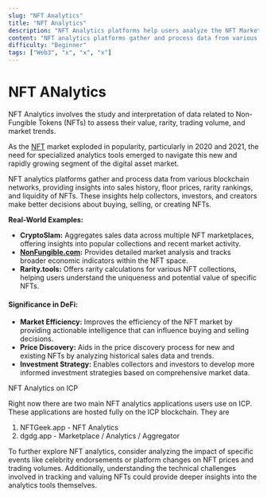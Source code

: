 ```yaml
---
slug: "NFT Analytics"
title: "NFT Analytics"
description: "NFT Analytics platforms help users analyze the NFT Market and NFT Activity"
content: "NFT analytics platforms gather and process data from various blockchain networks, providing insights into sales history, floor prices, rarity rankings, and liquidity of NFTs."
difficulty: "Beginner"
tags: ["Web3", "x", "x", "x"]
---
```


# NFT ANalytics


 NFT Analytics involves the study and interpretation of data related to Non-Fungible Tokens (NFTs) to assess their value, rarity, trading volume, and market trends.

As the [NFT](/glossary/nft) market exploded in popularity, particularly in 2020 and 2021, the need for specialized analytics tools emerged to navigate this new and rapidly growing segment of the digital asset market.

NFT analytics platforms gather and process data from various blockchain networks, providing insights into sales history, floor prices, rarity rankings, and liquidity of NFTs. These insights help collectors, investors, and creators make better decisions about buying, selling, or creating NFTs.

**Real-World Examples:**

- **CryptoSlam:** Aggregates sales data across multiple NFT marketplaces, offering insights into popular collections and recent market activity.
- **[NonFungible.com](http://nonfungible.com/):** Provides detailed market analysis and tracks broader economic indicators within the NFT space.
- **Rarity.tools:** Offers rarity calculations for various NFT collections, helping users understand the uniqueness and potential value of specific NFTs.

#### Significance in DeFi:

- **Market Efficiency:** Improves the efficiency of the NFT market by providing actionable intelligence that can influence buying and selling decisions.
- **Price Discovery:** Aids in the price discovery process for new and existing NFTs by analyzing historical sales data and trends.
- **Investment Strategy:** Enables collectors and investors to develop more informed investment strategies based on comprehensive market data.

NFT Analytics on ICP

Right now there are two main NFT analytics applications users use on ICP. These applications are hosted fully on the ICP blockchain. They are

1. NFTGeek.app - NFT Analytics
2. dgdg.app - Marketplace / Analytics / Aggregator


 To further explore NFT analytics, consider analyzing the impact of specific events like celebrity endorsements or platform changes on NFT prices and trading volumes. Additionally, understanding the technical challenges involved in tracking and valuing NFTs could provide deeper insights into the analytics tools themselves.


